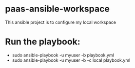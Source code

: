 # paas-ansible-workspace
This ansible project is to configure my local workspace 

# Run the playbook:
 - sudo ansible-playbook -u myuser -b playbook.yml
 - sudo ansible-playbook -u myuser -b -c local playbook.yml
